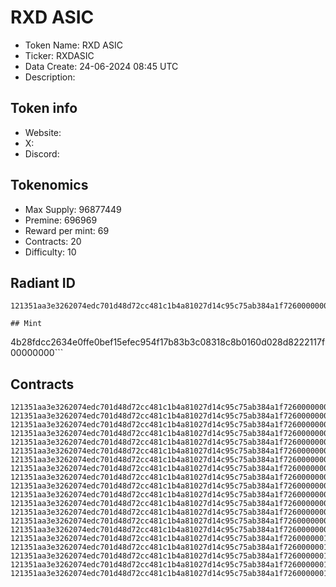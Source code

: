# RXD ASIC

- Token Name: RXD ASIC
- Ticker: RXDASIC
- Data Create: 24-06-2024 08:45 UTC
- Description: 

## Token info
- Website: 
- X: 
- Discord: 

## Tokenomics
- Max Supply: 96877449  
- Premine: 696969   
- Reward per mint: 69  
- Contracts: 20   
- Difficulty: 10

## Radiant ID
```
121351aa3e3262074edc701d48d72cc481c1b4a81027d14c95c75ab384a1f72600000000```

## Mint
```
4b28fdcc2634e0ffe0bef15efec954f17b83b3c08318c8b0160d028d8222117f00000000```

## Contracts

```
121351aa3e3262074edc701d48d72cc481c1b4a81027d14c95c75ab384a1f72600000001
121351aa3e3262074edc701d48d72cc481c1b4a81027d14c95c75ab384a1f72600000002
121351aa3e3262074edc701d48d72cc481c1b4a81027d14c95c75ab384a1f72600000003
121351aa3e3262074edc701d48d72cc481c1b4a81027d14c95c75ab384a1f72600000004
121351aa3e3262074edc701d48d72cc481c1b4a81027d14c95c75ab384a1f72600000005
121351aa3e3262074edc701d48d72cc481c1b4a81027d14c95c75ab384a1f72600000006
121351aa3e3262074edc701d48d72cc481c1b4a81027d14c95c75ab384a1f72600000007
121351aa3e3262074edc701d48d72cc481c1b4a81027d14c95c75ab384a1f72600000008
121351aa3e3262074edc701d48d72cc481c1b4a81027d14c95c75ab384a1f72600000009
121351aa3e3262074edc701d48d72cc481c1b4a81027d14c95c75ab384a1f7260000000a
121351aa3e3262074edc701d48d72cc481c1b4a81027d14c95c75ab384a1f7260000000b
121351aa3e3262074edc701d48d72cc481c1b4a81027d14c95c75ab384a1f7260000000c
121351aa3e3262074edc701d48d72cc481c1b4a81027d14c95c75ab384a1f7260000000d
121351aa3e3262074edc701d48d72cc481c1b4a81027d14c95c75ab384a1f7260000000e
121351aa3e3262074edc701d48d72cc481c1b4a81027d14c95c75ab384a1f7260000000f
121351aa3e3262074edc701d48d72cc481c1b4a81027d14c95c75ab384a1f72600000010
121351aa3e3262074edc701d48d72cc481c1b4a81027d14c95c75ab384a1f72600000011
121351aa3e3262074edc701d48d72cc481c1b4a81027d14c95c75ab384a1f72600000012
121351aa3e3262074edc701d48d72cc481c1b4a81027d14c95c75ab384a1f72600000013
121351aa3e3262074edc701d48d72cc481c1b4a81027d14c95c75ab384a1f72600000014```
